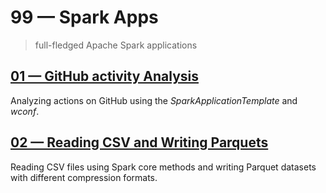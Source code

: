 # 99 &mdash; Spark Apps
> full-fledged Apache Spark applications

## [01 &mdash; GitHub activity Analysis ](./001-github-activity-analysis/)
Analyzing actions on GitHub using the *SparkApplicationTemplate* and *wconf*.

## [02 &mdash; Reading CSV and Writing Parquets](./002-read-csv-write-dataset/)
Reading CSV files using Spark core methods and writing Parquet datasets with different compression formats.